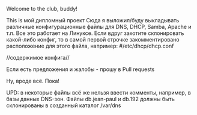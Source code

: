 Welcome to the club, buddy!

This is мой дипломный проект
Сюда я выложил/буду выкладывать различные конфигурационные файлы для DNS, DHCP, Samba, Apache и т.п. Все это работает на Линуксе.
Если вдруг захотите склонировать какой-либо конфиг, то в самой первой строчке закомментировано расположение для этого файла, например:
#/etc/dhcp/dhcp.conf

//содержимое конфига//

Если есть предложения и жалобы - прошу в Pull requests

Ну, вроде всё. Пока!

UPD: в некоторые файлы всё же нельзя ввести комменты, например, в базы данных DNS-зон. Файлы db.jean-paul и db.192 должны быть склонированы в созданный каталог /var/dns 
